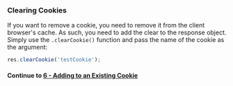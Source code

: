 ### Clearing Cookies
If you want to remove a cookie, you need to remove it from the client browser's cache. As such, you need to add the clear to the response object. Simply use the `.clearCookie()` function and pass the name of the cookie as the argument:  
  
```javascript
res.clearCookie('testCookie');
```
  
#### Continue to [6 - Adding to an Existing Cookie](6_AddingToAnExistingCookie.md)